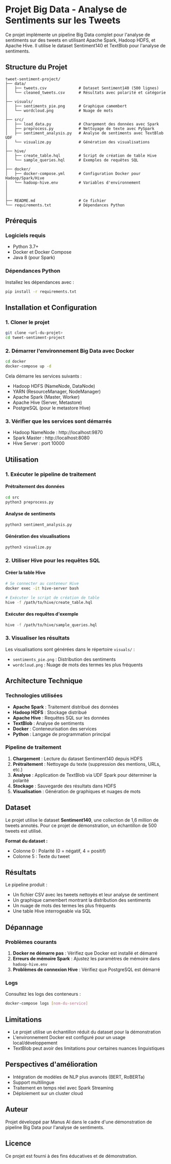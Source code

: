 # Projet Big Data - Analyse de Sentiments sur les Tweets

Ce projet implémente un pipeline Big Data complet pour l'analyse de sentiments sur des tweets en utilisant Apache Spark, Hadoop HDFS, et Apache Hive. Il utilise le dataset Sentiment140 et TextBlob pour l'analyse de sentiments.

## Structure du Projet

```
tweet-sentiment-project/
├── data/
│   ├── tweets.csv              # Dataset Sentiment140 (500 lignes)
│   └── cleaned_tweets.csv      # Résultats avec polarité et catégorie
│
├── visuals/
│   ├── sentiments_pie.png      # Graphique camembert
│   └── wordcloud.png           # Nuage de mots
│
├── src/
│   ├── load_data.py            # Chargement des données avec Spark
│   ├── preprocess.py           # Nettoyage de texte avec PySpark
│   ├── sentiment_analysis.py   # Analyse de sentiments avec TextBlob UDF
│   └── visualize.py            # Génération des visualisations
│
├── hive/
│   ├── create_table.hql        # Script de création de table Hive
│   └── sample_queries.hql      # Exemples de requêtes SQL
│
├── docker/
│   ├── docker-compose.yml      # Configuration Docker pour Hadoop/Spark/Hive
│   └── hadoop-hive.env         # Variables d'environnement
│
│
│
├── README.md                   # Ce fichier
└── requirements.txt            # Dépendances Python
```

## Prérequis

### Logiciels requis
- Python 3.7+
- Docker et Docker Compose
- Java 8 (pour Spark)

### Dépendances Python
Installez les dépendances avec :
```bash
pip install -r requirements.txt
```

## Installation et Configuration

### 1. Cloner le projet
```bash
git clone <url-du-projet>
cd tweet-sentiment-project
```

### 2. Démarrer l'environnement Big Data avec Docker
```bash
cd docker
docker-compose up -d
```

Cela démarre les services suivants :
- Hadoop HDFS (NameNode, DataNode)
- YARN (ResourceManager, NodeManager)
- Apache Spark (Master, Worker)
- Apache Hive (Server, Metastore)
- PostgreSQL (pour le metastore Hive)

### 3. Vérifier que les services sont démarrés
- Hadoop NameNode : http://localhost:9870
- Spark Master : http://localhost:8080
- Hive Server : port 10000

## Utilisation

### 1. Exécuter le pipeline de traitement

#### Prétraitement des données
```bash
cd src
python3 preprocess.py
```

#### Analyse de sentiments
```bash
python3 sentiment_analysis.py
```

#### Génération des visualisations
```bash
python3 visualize.py
```

### 2. Utiliser Hive pour les requêtes SQL

#### Créer la table Hive
```bash
# Se connecter au conteneur Hive
docker exec -it hive-server bash

# Exécuter le script de création de table
hive -f /path/to/hive/create_table.hql
```

#### Exécuter des requêtes d'exemple
```bash
hive -f /path/to/hive/sample_queries.hql
```

### 3. Visualiser les résultats

Les visualisations sont générées dans le répertoire `visuals/` :
- `sentiments_pie.png` : Distribution des sentiments
- `wordcloud.png` : Nuage de mots des termes les plus fréquents

## Architecture Technique

### Technologies utilisées
- **Apache Spark** : Traitement distribué des données
- **Hadoop HDFS** : Stockage distribué
- **Apache Hive** : Requêtes SQL sur les données
- **TextBlob** : Analyse de sentiments
- **Docker** : Conteneurisation des services
- **Python** : Langage de programmation principal

### Pipeline de traitement
1. **Chargement** : Lecture du dataset Sentiment140 depuis HDFS
2. **Prétraitement** : Nettoyage du texte (suppression des mentions, URLs, etc.)
3. **Analyse** : Application de TextBlob via UDF Spark pour déterminer la polarité
4. **Stockage** : Sauvegarde des résultats dans HDFS
5. **Visualisation** : Génération de graphiques et nuages de mots

## Dataset

Le projet utilise le dataset **Sentiment140**, une collection de 1,6 million de tweets annotés. Pour ce projet de démonstration, un échantillon de 500 tweets est utilisé.

**Format du dataset :**
- Colonne 0 : Polarité (0 = négatif, 4 = positif)
- Colonne 5 : Texte du tweet

## Résultats

Le pipeline produit :
- Un fichier CSV avec les tweets nettoyés et leur analyse de sentiment
- Un graphique camembert montrant la distribution des sentiments
- Un nuage de mots des termes les plus fréquents
- Une table Hive interrogeable via SQL

## Dépannage

### Problèmes courants

1. **Docker ne démarre pas** : Vérifiez que Docker est installé et démarré
2. **Erreurs de mémoire Spark** : Ajustez les paramètres de mémoire dans `hadoop-hive.env`
3. **Problèmes de connexion Hive** : Vérifiez que PostgreSQL est démarré

### Logs
Consultez les logs des conteneurs :
```bash
docker-compose logs [nom-du-service]
```

## Limitations

- Le projet utilise un échantillon réduit du dataset pour la démonstration
- L'environnement Docker est configuré pour un usage local/développement
- TextBlob peut avoir des limitations pour certaines nuances linguistiques

## Perspectives d'amélioration

- Intégration de modèles de NLP plus avancés (BERT, RoBERTa)
- Support multilingue
- Traitement en temps réel avec Spark Streaming
- Déploiement sur un cluster cloud

## Auteur

Projet développé par Manus AI dans le cadre d'une démonstration de pipeline Big Data pour l'analyse de sentiments.

## Licence

Ce projet est fourni à des fins éducatives et de démonstration.


